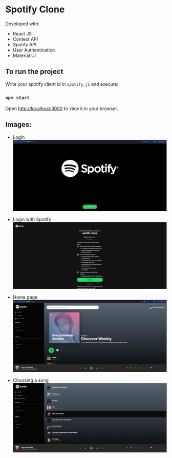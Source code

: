 # Spotify Clone

Developed with:
- React JS
- Context API
- Spotify API
- User Authentication
- Material UI

## To run the project

Write your spotify client id in `spotify.js` and execute: 

### `npm start`


Open [http://localhost:3000](http://localhost:3000) to view it in your browser.


## Images:

- Login 
![Login](./capturas/login.png)


- Login with Spotify
![Login Spotify](./capturas/login2.png)


- Home page
![Home page](./capturas/home.png)


- Choosing a song
![Song](./capturas/song.png)  

